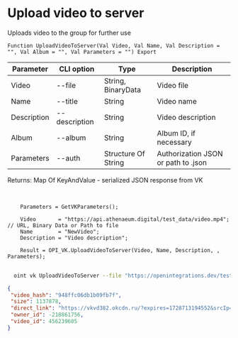 ﻿---
sidebar_position: 10
---

# Upload video to server
 Uploads video to the group for further use



`Function UploadVideoToServer(Val Video, Val Name, Val Description = "", Val Album = "", Val Parameters = "") Export`

  | Parameter | CLI option | Type | Description |
  |-|-|-|-|
  | Video | --file | String, BinaryData | Video file |
  | Name | --title | String | Video name |
  | Description | --description | String | Video description |
  | Album | --album | String | Album ID, if necessary |
  | Parameters | --auth | Structure Of String | Authorization JSON or path to .json |

  
  Returns:  Map Of KeyAndValue - serialized JSON response from VK

<br/>




```bsl title="Code example"
    Parameters = GetVKParameters();

    Video       = "https://api.athenaeum.digital/test_data/video.mp4"; // URL, Binary Data or Path to file
    Name        = "NewVideo";
    Description = "Video description";

    Result = OPI_VK.UploadVideoToServer(Video, Name, Description, , Parameters);
```



```sh title="CLI command example"
    
  oint vk UploadVideoToServer --file "https://openintegrations.dev/test_data/video.mp4" --title %title% --description "Video description" --album %album% --auth "GetVKParameters()"

```

```json title="Result"
{
 "video_hash": "948ffc06db1b09fb7f",
 "size": 1137878,
 "direct_link": "https://vkvd382.okcdn.ru/?expires=1728713194552&srcIp=93.125.42.204&pr=40&srcAg=UNKNOWN&ms=45.136.20.139&type=4&sig=VAfnTuuSNjs&ct=27&urls=45.136.22.139&clientType=14&appId=512000384397&zs=72&id=7195954121353",
 "owner_id": -218861756,
 "video_id": 456239605
}
```
